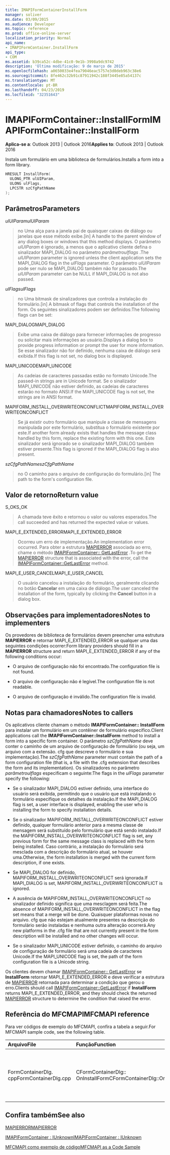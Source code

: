 ```yaml
---
title: IMAPIFormContainerInstallForm
manager: soliver
ms.date: 03/09/2015
ms.audience: Developer
ms.topic: reference
ms.prod: office-online-server
localization_priority: Normal
api_name:
- IMAPIFormContainer.InstallForm
api_type:
- COM
ms.assetid: b39ca52c-4dbe-41c0-9e1b-3998a9dc9742
description: 'Última modificação: 9 de março de 2015'
ms.openlocfilehash: a0650033e4fea79046eac5757e3d0deb963c38e6
ms.sourcegitcommit: 8fe462c32b91c87911942c188f3445e85a54137c
ms.translationtype: MT
ms.contentlocale: pt-BR
ms.lasthandoff: 04/23/2019
ms.locfileid: "32351643"
---
```

# <a name="imapiformcontainerinstallform"></a><span data-ttu-id="f6f20-103">IMAPIFormContainer::InstallForm</span><span class="sxs-lookup"><span data-stu-id="f6f20-103">IMAPIFormContainer::InstallForm</span></span>

  
  
<span data-ttu-id="f6f20-104">**Aplica-se a**: Outlook 2013 | Outlook 2016</span><span class="sxs-lookup"><span data-stu-id="f6f20-104">**Applies to**: Outlook 2013 | Outlook 2016</span></span> 
  
<span data-ttu-id="f6f20-105">Instala um formulário em uma biblioteca de formulários.</span><span class="sxs-lookup"><span data-stu-id="f6f20-105">Installs a form into a form library.</span></span>
  
```cpp
HRESULT InstallForm(
  ULONG_PTR ulUIParam,
  ULONG ulFlags,
  LPCSTR szCfgPathName
);
```

## <a name="parameters"></a><span data-ttu-id="f6f20-106">Parâmetros</span><span class="sxs-lookup"><span data-stu-id="f6f20-106">Parameters</span></span>

 <span data-ttu-id="f6f20-107">_ulUIParam_</span><span class="sxs-lookup"><span data-stu-id="f6f20-107">_ulUIParam_</span></span>
  
> <span data-ttu-id="f6f20-108">no Uma alça para a janela pai de quaisquer caixas de diálogo ou janelas que esse método exibe.</span><span class="sxs-lookup"><span data-stu-id="f6f20-108">[in] A handle to the parent window of any dialog boxes or windows that this method displays.</span></span> <span data-ttu-id="f6f20-109">O parâmetro _ulUIParam_ é ignorado, a menos que o aplicativo cliente defina o sinalizador MAPI_DIALOG no parâmetro _parâmetroulflags_ .</span><span class="sxs-lookup"><span data-stu-id="f6f20-109">The  _ulUIParam_ parameter is ignored unless the client application sets the MAPI_DIALOG flag in the  _ulFlags_ parameter.</span></span> <span data-ttu-id="f6f20-110">O parâmetro _ulUIParam_ pode ser nulo se MAPI_DIALOG também não for passado.</span><span class="sxs-lookup"><span data-stu-id="f6f20-110">The  _ulUIParam_ parameter can be NULL if MAPI_DIALOG is not also passed.</span></span> 
    
 <span data-ttu-id="f6f20-111">_ulFlags_</span><span class="sxs-lookup"><span data-stu-id="f6f20-111">_ulFlags_</span></span>
  
> <span data-ttu-id="f6f20-112">no Uma bitmask de sinalizadores que controla a instalação do formulário.</span><span class="sxs-lookup"><span data-stu-id="f6f20-112">[in] A bitmask of flags that controls the installation of the form.</span></span> <span data-ttu-id="f6f20-113">Os seguintes sinalizadores podem ser definidos:</span><span class="sxs-lookup"><span data-stu-id="f6f20-113">The following flags can be set:</span></span>
    
<span data-ttu-id="f6f20-114">MAPI_DIALOG</span><span class="sxs-lookup"><span data-stu-id="f6f20-114">MAPI_DIALOG</span></span> 
  
> <span data-ttu-id="f6f20-115">Exibe uma caixa de diálogo para fornecer informações de progresso ou solicitar mais informações ao usuário.</span><span class="sxs-lookup"><span data-stu-id="f6f20-115">Displays a dialog box to provide progress information or prompt the user for more information.</span></span> <span data-ttu-id="f6f20-116">Se esse sinalizador não for definido, nenhuma caixa de diálogo será exibida.</span><span class="sxs-lookup"><span data-stu-id="f6f20-116">If this flag is not set, no dialog box is displayed.</span></span>
    
<span data-ttu-id="f6f20-117">MAPI_UNICODE</span><span class="sxs-lookup"><span data-stu-id="f6f20-117">MAPI_UNICODE</span></span> 
  
> <span data-ttu-id="f6f20-118">As cadeias de caracteres passadas estão no formato Unicode.</span><span class="sxs-lookup"><span data-stu-id="f6f20-118">The passed-in strings are in Unicode format.</span></span> <span data-ttu-id="f6f20-119">Se o sinalizador MAPI_UNICODE não estiver definido, as cadeias de caracteres estarão no formato ANSI.</span><span class="sxs-lookup"><span data-stu-id="f6f20-119">If the MAPI_UNICODE flag is not set, the strings are in ANSI format.</span></span>
    
<span data-ttu-id="f6f20-120">MAPIFORM_INSTALL_OVERWRITEONCONFLICT</span><span class="sxs-lookup"><span data-stu-id="f6f20-120">MAPIFORM_INSTALL_OVERWRITEONCONFLICT</span></span> 
  
> <span data-ttu-id="f6f20-121">Se já existir outro formulário que manipule a classe de mensagens manipulada por este formulário, substitua o formulário existente por este.</span><span class="sxs-lookup"><span data-stu-id="f6f20-121">If another form already exists that handles the message class handled by this form, replace the existing form with this one.</span></span> <span data-ttu-id="f6f20-122">Este sinalizador será ignorado se o sinalizador MAPI_DIALOG também estiver presente.</span><span class="sxs-lookup"><span data-stu-id="f6f20-122">This flag is ignored if the MAPI_DIALOG flag is also present.</span></span> 
    
 <span data-ttu-id="f6f20-123">_szCfgPathName_</span><span class="sxs-lookup"><span data-stu-id="f6f20-123">_szCfgPathName_</span></span>
  
> <span data-ttu-id="f6f20-124">no O caminho para o arquivo de configuração do formulário.</span><span class="sxs-lookup"><span data-stu-id="f6f20-124">[in] The path to the form's configuration file.</span></span>
    
## <a name="return-value"></a><span data-ttu-id="f6f20-125">Valor de retorno</span><span class="sxs-lookup"><span data-stu-id="f6f20-125">Return value</span></span>

<span data-ttu-id="f6f20-126">S_OK</span><span class="sxs-lookup"><span data-stu-id="f6f20-126">S_OK</span></span> 
  
> <span data-ttu-id="f6f20-127">A chamada teve êxito e retornou o valor ou valores esperados.</span><span class="sxs-lookup"><span data-stu-id="f6f20-127">The call succeeded and has returned the expected value or values.</span></span>
    
<span data-ttu-id="f6f20-128">MAPI_E_EXTENDED_ERROR</span><span class="sxs-lookup"><span data-stu-id="f6f20-128">MAPI_E_EXTENDED_ERROR</span></span> 
  
> <span data-ttu-id="f6f20-129">Ocorreu um erro de implementação.</span><span class="sxs-lookup"><span data-stu-id="f6f20-129">An implementation error occurred.</span></span> <span data-ttu-id="f6f20-130">Para obter a estrutura [MAPIERROR](mapierror.md) associada ao erro, chame o método [IMAPIFormContainer:: GetLastError](imapiformcontainer-getlasterror.md) .</span><span class="sxs-lookup"><span data-stu-id="f6f20-130">To get the [MAPIERROR](mapierror.md) structure that is associated with the error, call the [IMAPIFormContainer::GetLastError](imapiformcontainer-getlasterror.md) method.</span></span> 
    
<span data-ttu-id="f6f20-131">MAPI_E_USER_CANCEL</span><span class="sxs-lookup"><span data-stu-id="f6f20-131">MAPI_E_USER_CANCEL</span></span> 
  
> <span data-ttu-id="f6f20-132">O usuário cancelou a instalação do formulário, geralmente clicando no botão **Cancelar** em uma caixa de diálogo.</span><span class="sxs-lookup"><span data-stu-id="f6f20-132">The user canceled the installation of the form, typically by clicking the **Cancel** button in a dialog box.</span></span> 
    
## <a name="notes-to-implementers"></a><span data-ttu-id="f6f20-133">Observações para implementadores</span><span class="sxs-lookup"><span data-stu-id="f6f20-133">Notes to implementers</span></span>

<span data-ttu-id="f6f20-134">Os provedores de biblioteca de formulários devem preencher uma estrutura **MAPIERROR** e retornar MAPI_E_EXTENDED_ERROR se qualquer uma das seguintes condições ocorrer:</span><span class="sxs-lookup"><span data-stu-id="f6f20-134">Form library providers should fill in a **MAPIERROR** structure and return MAPI_E_EXTENDED_ERROR if any of the following conditions occur:</span></span> 
  
- <span data-ttu-id="f6f20-135">O arquivo de configuração não foi encontrado.</span><span class="sxs-lookup"><span data-stu-id="f6f20-135">The configuration file is not found.</span></span>
    
- <span data-ttu-id="f6f20-136">O arquivo de configuração não é legível.</span><span class="sxs-lookup"><span data-stu-id="f6f20-136">The configuration file is not readable.</span></span>
    
- <span data-ttu-id="f6f20-137">O arquivo de configuração é inválido.</span><span class="sxs-lookup"><span data-stu-id="f6f20-137">The configuration file is invalid.</span></span>
    
## <a name="notes-to-callers"></a><span data-ttu-id="f6f20-138">Notas para chamadores</span><span class="sxs-lookup"><span data-stu-id="f6f20-138">Notes to callers</span></span>

<span data-ttu-id="f6f20-139">Os aplicativos cliente chamam o método **IMAPIFormContainer:: InstallForm** para instalar um formulário em um contêiner de formulário específico.</span><span class="sxs-lookup"><span data-stu-id="f6f20-139">Client applications call the **IMAPIFormContainer::InstallForm** method to install a form into a specific form container.</span></span> <span data-ttu-id="f6f20-140">O parâmetro _szCfgPathName_ deve conter o caminho de um arquivo de configuração de formulário (ou seja, um arquivo com a extensão. cfg que descreve o formulário e sua implementação).</span><span class="sxs-lookup"><span data-stu-id="f6f20-140">The  _szCfgPathName_ parameter must contain the path of a form configuration file (that is, a file with the .cfg extension that describes the form and its implementation).</span></span> <span data-ttu-id="f6f20-141">Os sinalizadores no parâmetro _parâmetroulflags_ especificam o seguinte:</span><span class="sxs-lookup"><span data-stu-id="f6f20-141">The flags in the  _ulFlags_ parameter specify the following:</span></span> 
  
- <span data-ttu-id="f6f20-142">Se o sinalizador MAPI_DIALOG estiver definido, uma interface do usuário será exibida, permitindo que o usuário que está instalando o formulário especifique os detalhes da instalação.</span><span class="sxs-lookup"><span data-stu-id="f6f20-142">If the MAPI_DIALOG flag is set, a user interface is displayed, enabling the user who is installing the form to specify installation details.</span></span>
    
- <span data-ttu-id="f6f20-143">Se o sinalizador MAPIFORM_INSTALL_OVERWRITEONCONFLICT estiver definido, qualquer formulário anterior para a mesma classe de mensagem será substituído pelo formulário que está sendo instalado.</span><span class="sxs-lookup"><span data-stu-id="f6f20-143">If the MAPIFORM_INSTALL_OVERWRITEONCONFLICT flag is set, any previous form for the same message class is replaced with the form being installed.</span></span> <span data-ttu-id="f6f20-144">Caso contrário, a instalação do formulário será mesclada com a descrição do formulário atual, se houver uma.</span><span class="sxs-lookup"><span data-stu-id="f6f20-144">Otherwise, the form installation is merged with the current form description, if one exists.</span></span>
    
- <span data-ttu-id="f6f20-145">Se MAPI_DIALOG for definido, MAPIFORM_INSTALL_OVERWRITEONCONFLICT será ignorada.</span><span class="sxs-lookup"><span data-stu-id="f6f20-145">If MAPI_DIALOG is set, MAPIFORM_INSTALL_OVERWRITEONCONFLICT is ignored.</span></span>
    
- <span data-ttu-id="f6f20-146">A ausência de MAPIFORM_INSTALL_OVERWRITEONCONFLICT no sinalizador definido significa que uma mesclagem será feita.</span><span class="sxs-lookup"><span data-stu-id="f6f20-146">The absence of MAPIFORM_INSTALL_OVERWRITEONCONFLICT in the flag set means that a merge will be done.</span></span> <span data-ttu-id="f6f20-147">Quaisquer plataformas novas no arquivo. cfg que não estejam atualmente presentes na descrição do formulário serão instaladas e nenhuma outra alteração ocorrerá.</span><span class="sxs-lookup"><span data-stu-id="f6f20-147">Any new platforms in the .cfg file that are not currently present in the form description will be installed and no other changes will occur.</span></span>
    
- <span data-ttu-id="f6f20-148">Se o sinalizador MAPI_UNICODE estiver definido, o caminho do arquivo de configuração de formulário será uma cadeia de caracteres Unicode.</span><span class="sxs-lookup"><span data-stu-id="f6f20-148">If the MAPI_UNICODE flag is set, the path of the form configuration file is a Unicode string.</span></span> 
    
<span data-ttu-id="f6f20-149">Os clientes devem chamar [IMAPIFormContainer:: GetLastError](imapiformcontainer-getlasterror.md) se **InstallForm** retornar MAPI_E_EXTENDED_ERROR e deve verificar a estrutura de [MAPIERROR](mapierror.md) retornada para determinar a condição que gerou o erro.</span><span class="sxs-lookup"><span data-stu-id="f6f20-149">Clients should call [IMAPIFormContainer::GetLastError](imapiformcontainer-getlasterror.md) if **InstallForm** returns MAPI_E_EXTENDED_ERROR, and they should check the returned [MAPIERROR](mapierror.md) structure to determine the condition that raised the error.</span></span> 
  
## <a name="mfcmapi-reference"></a><span data-ttu-id="f6f20-150">Referência do MFCMAPI</span><span class="sxs-lookup"><span data-stu-id="f6f20-150">MFCMAPI reference</span></span>

<span data-ttu-id="f6f20-151">Para ver códigos de exemplo do MFCMAPI, confira a tabela a seguir.</span><span class="sxs-lookup"><span data-stu-id="f6f20-151">For MFCMAPI sample code, see the following table.</span></span>
  
|<span data-ttu-id="f6f20-152">**Arquivo**</span><span class="sxs-lookup"><span data-stu-id="f6f20-152">**File**</span></span>|<span data-ttu-id="f6f20-153">**Função**</span><span class="sxs-lookup"><span data-stu-id="f6f20-153">**Function**</span></span>|<span data-ttu-id="f6f20-154">**Comentário**</span><span class="sxs-lookup"><span data-stu-id="f6f20-154">**Comment**</span></span>|
|:-----|:-----|:-----|
|<span data-ttu-id="f6f20-155">FormContainerDlg. cpp</span><span class="sxs-lookup"><span data-stu-id="f6f20-155">FormContainerDlg.cpp</span></span>  <br/> |<span data-ttu-id="f6f20-156">CFormContainerDlg:: OnInstallForm</span><span class="sxs-lookup"><span data-stu-id="f6f20-156">CFormContainerDlg::OnInstallForm</span></span>  <br/> |<span data-ttu-id="f6f20-157">MFCMAPI usa o método **IMAPIFormContainer:: InstallForm** para instalar um formulário em um contêiner de formulários.</span><span class="sxs-lookup"><span data-stu-id="f6f20-157">MFCMAPI uses the **IMAPIFormContainer::InstallForm** method to install a form in a form container.</span></span>  <br/> |
   
## <a name="see-also"></a><span data-ttu-id="f6f20-158">Confira também</span><span class="sxs-lookup"><span data-stu-id="f6f20-158">See also</span></span>



[<span data-ttu-id="f6f20-159">MAPIERROR</span><span class="sxs-lookup"><span data-stu-id="f6f20-159">MAPIERROR</span></span>](mapierror.md)
  
[<span data-ttu-id="f6f20-160">IMAPIFormContainer : IUnknown</span><span class="sxs-lookup"><span data-stu-id="f6f20-160">IMAPIFormContainer : IUnknown</span></span>](imapiformcontaineriunknown.md)


[<span data-ttu-id="f6f20-161">MFCMAPI como exemplo de código</span><span class="sxs-lookup"><span data-stu-id="f6f20-161">MFCMAPI as a Code Sample</span></span>](mfcmapi-as-a-code-sample.md)

